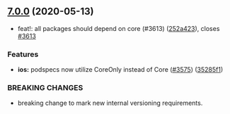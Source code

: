 ## [7.0.0](https://github.com/invertase/react-native-firebase/tree/master/packages/ml-natural-language/compare/@react-native-firebase/ml-natural-language@7.0.0...@react-native-firebase/ml-natural-language@7.0.0) (2020-05-13)


* feat!: all packages should depend on core (#3613) ([252a423](https://github.com/invertase/react-native-firebase/tree/master/packages/ml-natural-language/commit/252a4239e98a0f2a55c4afcd2d82e4d5f97e65e9)), closes [#3613](https://github.com/invertase/react-native-firebase/tree/master/packages/ml-natural-language/issues/3613)


### Features

* **ios:** podspecs now utilize CoreOnly instead of Core ([#3575](https://github.com/invertase/react-native-firebase/tree/master/packages/ml-natural-language/issues/3575)) ([35285f1](https://github.com/invertase/react-native-firebase/tree/master/packages/ml-natural-language/commit/35285f1655b16d05e6630fc556f95cccfb707ee4))


### BREAKING CHANGES

* breaking change to mark new internal versioning requirements.



